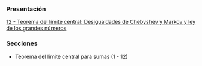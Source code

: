 ### Presentación

[12 - Teorema del límite central: Desigualdades de Chebyshev y Markov y ley de los grandes números](https://www.overleaf.com/project/5c376b1f3d7cdc5c9060a1da)

### Secciones
- Teorema del límite central para sumas (1 - 12)